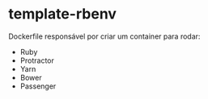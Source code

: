 # template-rbenv

Dockerfile responsável por criar um container para rodar:

- Ruby
- Protractor
- Yarn
- Bower
- Passenger
